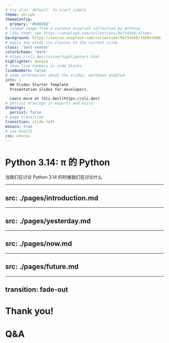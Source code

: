 ```yaml
---
# try also 'default' to start simple
theme: seriph
themeConfig:
  primary: '#5d8392'
# random image from a curated Unsplash collection by Anthony
# like them? see https://unsplash.com/collections/94734566/slidev
background: https://source.unsplash.com/collection/94734566/1920x1080
# apply any windi css classes to the current slide
class: 'text-center'
colorSchema: 'dark'
# https://sli.dev/custom/highlighters.html
highlighter: monaco
# show line numbers in code blocks
lineNumbers: false
# some information about the slides, markdown enabled
info: |
  ## Slidev Starter Template
  Presentation slides for developers.

  Learn more at [Sli.dev](https://sli.dev)
# persist drawings in exports and build
drawings:
  persist: false
# page transition
transition: slide-left
monaco: true
# use UnoCSS
css: unocss
---
```


# Python 3.14: π 的 Python

当我们在讨论 Python 3.14 的时候我们在讨论什么  

---
src: ./pages/introduction.md
---

---
src: ./pages/yesterday.md
---

---
src: ./pages/now.md
---

---
src: ./pages/future.md
---

---
transition: fade-out
---

# Thank you!

<h1>Q&A</h1>
